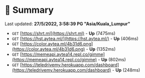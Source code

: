 # 📖 Summary
Last updated: **27/5/2022, 3:58:39 PG "Asia/Kuala_Lumpur"**

- `GET` [https://shrt.ml](https://shrt.ml) - **Up** (7475ms)
- `GET` [https://hst.aytea.ml/](https://hst.aytea.ml/) - **Up** (406ms)
- `GET` [https://color.aytea.ml/4b31d6.png](https://color.aytea.ml/4b31d6.png) - **Up** (1352ms)
- `GET` [https://memeapi.aytea14.repl.co/gimme](https://memeapi.aytea14.repl.co/gimme) - **Up** (802ms)
- `GET` [https://teledrivemy.herokuapp.com/dashboard](https://teledrivemy.herokuapp.com/dashboard) - **Up** (248ms)
